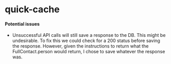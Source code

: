 # quick-cache

#### Potential issues
- Unsuccessful API calls will still save a response to the DB. This might be undesirable. To fix this we could check for a 200 status before saving the response. However, given the instructions to return what the FullContact.person would return, I chose to save whatever the response was.